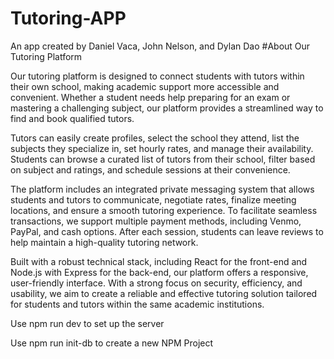 # Tutoring-APP
An app created by Daniel Vaca, John Nelson, and Dylan Dao
#About Our Tutoring Platform

Our tutoring platform is designed to connect students with tutors within their own school, making academic support more accessible and convenient. Whether a student needs help preparing for an exam or mastering a challenging subject, our platform provides a streamlined way to find and book qualified tutors.

Tutors can easily create profiles, select the school they attend, list the subjects they specialize in, set hourly rates, and manage their availability. Students can browse a curated list of tutors from their school, filter based on subject and ratings, and schedule sessions at their convenience.

The platform includes an integrated private messaging system that allows students and tutors to communicate, negotiate rates, finalize meeting locations, and ensure a smooth tutoring experience. To facilitate seamless transactions, we support multiple payment methods, including Venmo, PayPal, and cash options. After each session, students can leave reviews to help maintain a high-quality tutoring network.

Built with a robust technical stack, including React for the front-end and Node.js with Express for the back-end, our platform offers a responsive, user-friendly interface. With a strong focus on security, efficiency, and usability, we aim to create a reliable and effective tutoring solution tailored for students and tutors within the same academic institutions.

Use npm run dev to set up the server

Use npm run init-db to create a new NPM Project
